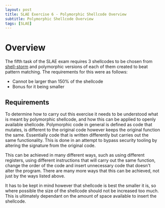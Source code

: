 ```yaml
---
layout: post
title: SLAE Exercise 6 - Polymorphic Shellcode Overview
subtitle: Polymorphic Shellcode Overview
tags: [SLAE]
---
```


Overview
======

The fifth task of the SLAE exam requires 3 shellcodes to be chosen from [shell-storm](http://shell-storm.org/shellcode/) and polymorphic versions of each of them created to beat pattern matching. The requirements for this were as follows:

- Cannot be larger than 150% of the shellcode
- Bonus for it being smaller

Requirements
------

To determine how to carry out this exercise it needs to be understood what is meant by polymorphic shellcode, and how this can be applied to openly available shellcode. Polymorphic code in general is defined as code that mutates, is different to the original code however keeps the original function the same. Essentially code that is written differently but carries out the same functionality. This is done in an attempt to bypass security tooling by altering the signature from the original code. 

This can be achieved in many different ways, such as using different registers, using different instructions that will carry out the same function, change the order of the code and insert unnecessary code that doesn't alter the program.  There are many more ways that this can be achieved, not just by the ways listed above.

It has to be kept in mind however that shellcode is best the smaller it is, so where possible the size of the shellcode should not be increased too much. This is ultimately dependant on the amount of space available to insert the shellcode. 

